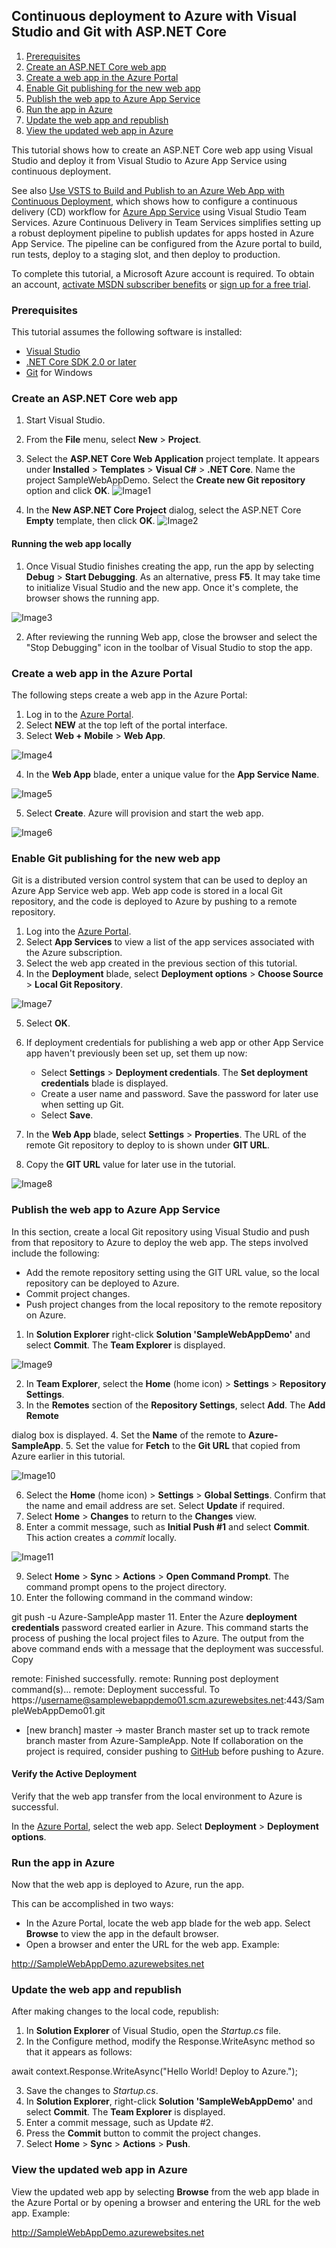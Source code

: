 ## Continuous deployment to Azure with Visual Studio and Git with ASP.NET Core

1. [Prerequisites](https://github.com/DevScope/HandsOn-ASP.NETCore/tree/master/Session%202%20-%20Hands%20On#prerequisites)
2. [Create an ASP.NET Core web app](https://github.com/DevScope/HandsOn-ASP.NETCore/tree/master/Session%202%20-%20Hands%20On#create-an-aspnet-core-web-app)
3. [Create a web app in the Azure Portal](https://github.com/DevScope/HandsOn-ASP.NETCore/tree/master/Session%202%20-%20Hands%20On#create-a-web-app-in-the-azure-portal)
4. [Enable Git publishing for the new web app](https://github.com/DevScope/HandsOn-ASP.NETCore/tree/master/Session%202%20-%20Hands%20On#enable-git-publishing-for-the-new-web-app)
5. [Publish the web app to Azure App Service](https://github.com/DevScope/HandsOn-ASP.NETCore/tree/master/Session%202%20-%20Hands%20On#publish-the-web-app-to-azure-app-service)
6. [Run the app in Azure](https://github.com/DevScope/HandsOn-ASP.NETCore/tree/master/Session%202%20-%20Hands%20On#run-the-app-in-azure)
7. [Update the web app and republish](https://github.com/DevScope/HandsOn-ASP.NETCore/tree/master/Session%202%20-%20Hands%20On#update-the-web-app-and-republish)
8. [View the updated web app in Azure](https://github.com/DevScope/HandsOn-ASP.NETCore/tree/master/Session%202%20-%20Hands%20On#view-the-updated-web-app-in-azure)

This tutorial shows how to create an ASP.NET Core web app using Visual Studio and deploy it from Visual Studio to Azure App Service using continuous deployment.

See also [Use VSTS to Build and Publish to an Azure Web App with Continuous Deployment](https://docs.microsoft.com/en-us/vsts/build-release/archive/apps/aspnet/aspnet-4-ci-cd-azure-automatic), which shows how to configure a continuous delivery (CD) workflow for [Azure App Service](https://docs.microsoft.com/en-us/azure/app-service/app-service-web-overview) using Visual Studio Team Services. Azure Continuous Delivery in Team Services simplifies setting up a robust deployment pipeline to publish updates for apps hosted in Azure App Service. The pipeline can be configured from the Azure portal to build, run tests, deploy to a staging slot, and then deploy to production.

To complete this tutorial, a Microsoft Azure account is required. To obtain an account, [activate MSDN subscriber benefits](https://azure.microsoft.com/pricing/member-offers/credit-for-visual-studio-subscribers/?WT.mc_id=A261C142F) or [sign up for a free trial](https://azure.microsoft.com/free/?WT.mc_id=A261C142F).

### Prerequisites[](https://github.com/DevScope/HandsOn-ASP.NETCore/tree/master/Session%202%20-%20Hands%20On#prerequisites)

This tutorial assumes the following software is installed:

- [Visual Studio](https://www.visualstudio.com/)
- [.NET Core SDK 2.0 or later](https://www.microsoft.com/net/download) 
- [Git](https://git-scm.com/downloads) for Windows

### Create an ASP.NET Core web app[](https://github.com/DevScope/HandsOn-ASP.NETCore/tree/master/Session%202%20-%20Hands%20On#create-an-aspnet-core-web-app)

1. Start Visual Studio. 
2. From the **File** menu, select **New** &gt; **Project**. 
3. Select the **ASP.NET Core Web Application** project template. It appears under **Installed** &gt; **Templates** &gt; **Visual C#** &gt; **.NET Core**. Name the project SampleWebAppDemo. Select the **Create new Git repository** option and click **OK**. 
![Image1](/images/01-new-project.png?raw=true)

4. In the **New ASP.NET Core Project** dialog, select the ASP.NET Core **Empty** template, then click **OK**. 
![Image2](https://github.com/DevScope/HandsOn-ASP.NETCore/tree/master/Session%202%20-%20Hands%20On/images/02-web-site-template.png?raw=true)

#### Running the web app locally[](https://github.com/DevScope/HandsOn-ASP.NETCore/tree/master/Session%202%20-%20Hands%20On#running-the-web-app-locally)

1. Once Visual Studio finishes creating the app, run the app by selecting **Debug** &gt; **Start Debugging**. As an alternative, press **F5**. It may take time to initialize Visual Studio and the new app. Once it's complete, the browser shows the running app. 

![Image3](https://github.com/DevScope/HandsOn-ASP.NETCore/tree/master/Session%202%20-%20Hands%20On/images/04-browser-runapp.png?raw=true)


2. After reviewing the running Web app, close the browser and select the "Stop Debugging" icon in the toolbar of Visual Studio to stop the app. 

### Create a web app in the Azure Portal[](https://github.com/DevScope/HandsOn-ASP.NETCore/tree/master/Session%202%20-%20Hands%20On#create-a-web-app-in-the-azure-portal)

The following steps create a web app in the Azure Portal:

1. Log in to the [Azure Portal](https://portal.azure.com/). 
2. Select **NEW** at the top left of the portal interface. 
3. Select **Web + Mobile** &gt; **Web App**. 

![Image4](https://github.com/DevScope/HandsOn-ASP.NETCore/tree/master/Session%202%20-%20Hands%20On/images/05-azure-newwebapp.png?raw=true)


4. In the **Web App** blade, enter a unique value for the **App Service Name**. 

![Image5](https://github.com/DevScope/HandsOn-ASP.NETCore/tree/master/Session%202%20-%20Hands%20On/images/06-azure-newappblade.png?raw=true)

5. Select **Create**. Azure will provision and start the web app. 

![Image6](https://github.com/DevScope/HandsOn-ASP.NETCore/tree/master/Session%202%20-%20Hands%20On/images/07-azure-webappblade.png?raw=true)

### Enable Git publishing for the new web app[](https://github.com/DevScope/HandsOn-ASP.NETCore/tree/master/Session%202%20-%20Hands%20On#enable-git-publishing-for-the-new-web-app)

Git is a distributed version control system that can be used to deploy an Azure App Service web app. Web app code is stored in a local Git repository, and the code is deployed to Azure by pushing to a remote repository.

1. Log into the [Azure Portal](https://portal.azure.com/). 
2. Select **App Services** to view a list of the app services associated with the Azure subscription. 
3. Select the web app created in the previous section of this tutorial. 
4. In the **Deployment** blade, select **Deployment options** &gt; **Choose Source** &gt; **Local Git Repository**. 

![Image7](https://github.com/DevScope/HandsOn-ASP.NETCore/tree/master/Session%202%20-%20Hands%20On/images/deployment-options.png?raw=true)

5. Select **OK**. 
6. If deployment credentials for publishing a web app or other App Service app haven't previously been set up, set them up now: 
    - Select **Settings** &gt; **Deployment credentials**. The **Set deployment credentials** blade is displayed.
    - Create a user name and password. Save the password for later use when setting up Git.
    - Select **Save**.

7. In the **Web App** blade, select **Settings** &gt; **Properties**. The URL of the remote Git repository to deploy to is shown under **GIT URL**. 
8. Copy the **GIT URL** value for later use in the tutorial. 

![Image8](https://github.com/DevScope/HandsOn-ASP.NETCore/tree/master/Session%202%20-%20Hands%20On/images/09-azure-giturl.png?raw=true)

### Publish the web app to Azure App Service[](https://github.com/DevScope/HandsOn-ASP.NETCore/tree/master/Session%202%20-%20Hands%20On#publish-the-web-app-to-azure-app-service)

In this section, create a local Git repository using Visual Studio and push from that repository to Azure to deploy the web app. The steps involved include the following:

- Add the remote repository setting using the GIT URL value, so the local repository can be deployed to Azure.
- Commit project changes.
- Push project changes from the local repository to the remote repository on Azure.

1. In **Solution Explorer** right-click **Solution 'SampleWebAppDemo'** and select **Commit**. The **Team Explorer** is displayed. 

![Image9](https://github.com/DevScope/HandsOn-ASP.NETCore/tree/master/Session%202%20-%20Hands%20On/images/10-team-explorer.png?raw=true)

2. In **Team Explorer**, select the **Home** (home icon) &gt; **Settings** &gt; **Repository Settings**. 
3. In the **Remotes** section of the **Repository Settings**, select **Add**. The **Add Remote**

dialog box is displayed. 
4. Set the **Name** of the remote to **Azure-SampleApp**. 
5. Set the value for **Fetch** to the **Git URL** that copied from Azure earlier in this tutorial. 

![Image10](https://github.com/DevScope/HandsOn-ASP.NETCore/tree/master/Session%202%20-%20Hands%20On/images/11-add-remote.png?raw=true)

6. Select the **Home** (home icon) &gt; **Settings** &gt; **Global Settings**. Confirm that the name and email address are set. Select **Update** if required. 
7. Select **Home** &gt; **Changes** to return to the **Changes** view. 
8. Enter a commit message, such as **Initial Push #1** and select **Commit**. This action creates a _commit_ locally. 

![Image11](https://github.com/DevScope/HandsOn-ASP.NETCore/tree/master/Session%202%20-%20Hands%20On/images/12-initial-commit.png?raw=true)

9. Select **Home** &gt; **Sync** &gt; **Actions** &gt; **Open Command Prompt**. The command prompt opens to the project directory. 
10. Enter the following command in the command window: 

git push -u Azure-SampleApp master 
11. Enter the Azure **deployment credentials** password created earlier in Azure. This command starts the process of pushing the local project files to Azure. The output from the above command ends with a message that the deployment was successful. Copy			  

remote: Finished successfully.
remote: Running post deployment command(s)...
remote: Deployment successful.
To https://username@samplewebappdemo01.scm.azurewebsites.net:443/SampleWebAppDemo01.git
* [new branch]      master -&gt; master
Branch master set up to track remote branch master from Azure-SampleApp.
Note If collaboration on the project is required, consider pushing to [GitHub](https://github.com/) before pushing to Azure.  

#### Verify the Active Deployment[](https://github.com/DevScope/HandsOn-ASP.NETCore/tree/master/Session%202%20-%20Hands%20On#verify-the-active-deployment)

Verify that the web app transfer from the local environment to Azure is successful.

In the [Azure Portal](https://portal.azure.com/), select the web app. Select **Deployment** &gt; **Deployment options**.

### Run the app in Azure[](https://github.com/DevScope/HandsOn-ASP.NETCore/tree/master/Session%202%20-%20Hands%20On#run-the-app-in-azure)

Now that the web app is deployed to Azure, run the app.

This can be accomplished in two ways:

- In the Azure Portal, locate the web app blade for the web app. Select **Browse** to view the app in the default browser.
- Open a browser and enter the URL for the web app. Example: 

http://SampleWebAppDemo.azurewebsites.net

### Update the web app and republish[](https://github.com/DevScope/HandsOn-ASP.NETCore/tree/master/Session%202%20-%20Hands%20On#update-the-web-app-and-republish)

After making changes to the local code, republish:

1. In **Solution Explorer** of Visual Studio, open the _Startup.cs_ file. 
2. In the Configure method, modify the Response.WriteAsync method so that it appears as follows: 		  

await context.Response.WriteAsync("Hello World! Deploy to Azure.");

3. Save the changes to _Startup.cs_. 
4. In **Solution Explorer**, right-click **Solution 'SampleWebAppDemo'** and select **Commit**. The **Team Explorer** is displayed. 
5. Enter a commit message, such as Update #2. 
6. Press the **Commit** button to commit the project changes. 
7. Select **Home** &gt; **Sync** &gt; **Actions** &gt; **Push**. 

### View the updated web app in Azure[](https://github.com/DevScope/HandsOn-ASP.NETCore/tree/master/Session%202%20-%20Hands%20On#view-the-updated-web-app-in-azure)

View the updated web app by selecting **Browse** from the web app blade in the Azure Portal or by opening a browser and entering the URL for the web app. Example: 

http://SampleWebAppDemo.azurewebsites.net